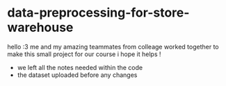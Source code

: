 # data-preprocessing-for-store-warehouse

hello :3 
me and my amazing teammates from colleage worked together to make this small project for our course 
i hope it helps ! 

- we left all the notes needed within the code
- the dataset uploaded before any changes 
